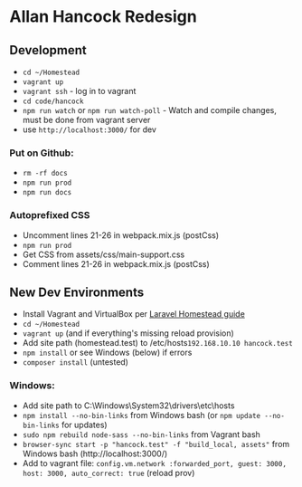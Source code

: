 # Allan Hancock Redesign

## Development

- `cd ~/Homestead`
- `vagrant up`
- `vagrant ssh` - log in to vagrant
- `cd code/hancock`
- `npm run watch` or  `npm run watch-poll` - Watch and compile changes, must be done from vagrant server
- use `http://localhost:3000/` for dev

### Put on Github:

- `rm -rf docs`
- `npm run prod`
- `npm run docs`

### Autoprefixed CSS

- Uncomment lines 21-26 in webpack.mix.js (postCss)
- `npm run prod`
- Get CSS from assets/css/main-support.css
- Comment lines 21-26 in webpack.mix.js (postCss)
 
## New Dev Environments

- Install Vagrant and VirtualBox per [Laravel Homestead guide](https://laravel.com/docs/5.6/homestead)
- `cd ~/Homestead`
- `vagrant up` (and if everything's missing reload provision)
- Add site path (homestead.test) to /etc/hosts`192.168.10.10 hancock.test` 
- `npm install` or see Windows (below) if errors
- `composer install` (untested)

### Windows:

- Add site path to C:\Windows\System32\drivers\etc\hosts
- `npm install --no-bin-links` from Windows bash (or `npm update --no-bin-links` for updates)
- `sudo npm rebuild node-sass --no-bin-links` from Vagrant bash  
- `browser-sync start -p "hancock.test" -f "build_local, assets"` from Windows bash (http://localhost:3000/)
- Add to vagrant file: `config.vm.network :forwarded_port, guest: 3000, host: 3000, auto_correct: true` (reload prov)